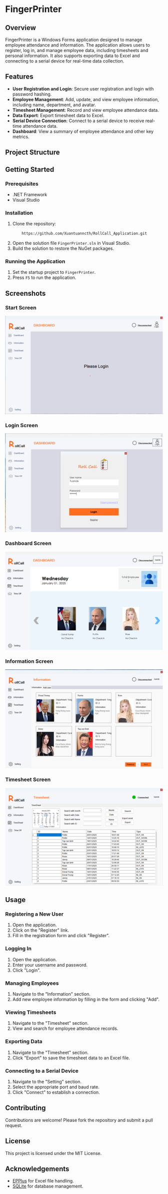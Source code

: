 # FingerPrinter

## Overview

FingerPrinter is a Windows Forms application designed to manage employee attendance and information. The application allows users to register, log in, and manage employee data, including timesheets and personal information. It also supports exporting data to Excel and connecting to a serial device for real-time data collection.

## Features

- **User Registration and Login**: Secure user registration and login with password hashing.
- **Employee Management**: Add, update, and view employee information, including name, department, and avatar.
- **Timesheet Management**: Record and view employee attendance data.
- **Data Export**: Export timesheet data to Excel.
- **Serial Device Connection**: Connect to a serial device to receive real-time attendance data.
- **Dashboard**: View a summary of employee attendance and other key metrics.

## Project Structure

## Getting Started

### Prerequisites

- .NET Framework
- Visual Studio

### Installation

1. Clone the repository:
    ```sh
        https://github.com/Xuantuanncth/RollCall_Application.git
    ```
2. Open the solution file `FingerPrinter.sln` in Visual Studio.
3. Build the solution to restore the NuGet packages.

### Running the Application

1. Set the startup project to `FingerPrinter`.
2. Press `F5` to run the application.

## Screenshots

### Start Screen
![Start Screen](./image/start.png)

### Login Screen
![Login Screen](./image/login.png)

### Dashboard Screen
![Dashboard Screen](./image/dashboard.png)

### Information Screen
![Information Screen](./image/information.png)

### Timesheet Screen
![Timesheet Screen](./image/timesheet.png)

## Usage

### Registering a New User

1. Open the application.
2. Click on the "Register" link.
3. Fill in the registration form and click "Register".

### Logging In

1. Open the application.
2. Enter your username and password.
3. Click "Login".

### Managing Employees

1. Navigate to the "Information" section.
2. Add new employee information by filling in the form and clicking "Add".

### Viewing Timesheets

1. Navigate to the "Timesheet" section.
2. View and search for employee attendance records.

### Exporting Data

1. Navigate to the "Timesheet" section.
2. Click "Export" to save the timesheet data to an Excel file.

### Connecting to a Serial Device

1. Navigate to the "Setting" section.
2. Select the appropriate port and baud rate.
3. Click "Connect" to establish a connection.

## Contributing

Contributions are welcome! Please fork the repository and submit a pull request.

## License

This project is licensed under the MIT License.

## Acknowledgements

- [EPPlus](https://github.com/EPPlusSoftware/EPPlus) for Excel file handling.
- [SQLite](https://www.sqlite.org/index.html) for database management.
